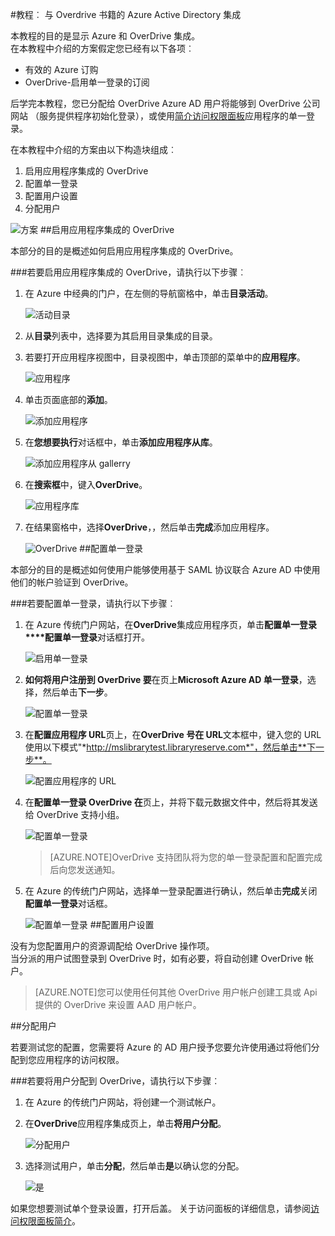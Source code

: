 <properties 
    pageTitle="教程︰ Azure Active Directory 集成与 Overdrive 丛书 |Microsoft Azure" 
    description="了解如何使用 Azure Active Directory Overdrive 簿启用单一登录、 自动化资源调配，以及更多 ！" 
    services="active-directory" 
    authors="jeevansd"  
    documentationCenter="na" 
    manager="femila"/>
<tags 
    ms.service="active-directory" 
    ms.devlang="na" 
    ms.topic="article" 
    ms.tgt_pltfrm="na" 
    ms.workload="identity" 
    ms.date="09/29/2016" 
    ms.author="jeedes" />

#<a name="tutorial-azure-active-directory-integration-with-overdrive-books"></a>教程︰ 与 Overdrive 书籍的 Azure Active Directory 集成
  
本教程的目的是显示 Azure 和 OverDrive 集成。  
在本教程中介绍的方案假定您已经有以下各项︰

-   有效的 Azure 订购
-   OverDrive-启用单一登录的订阅
  
后学完本教程，您已分配给 OverDrive Azure AD 用户将能够到 OverDrive 公司网站 （服务提供程序初始化登录），或使用[简介访问权限面板](active-directory-saas-access-panel-introduction.md)应用程序的单一登录。
  
在本教程中介绍的方案由以下构造块组成︰

1.  启用应用程序集成的 OverDrive
2.  配置单一登录
3.  配置用户设置
4.  分配用户

![方案](./media/active-directory-saas-overdrive-books-tutorial/IC784462.png "方案")
##<a name="enabling-the-application-integration-for-overdrive"></a>启用应用程序集成的 OverDrive
  
本部分的目的是概述如何启用应用程序集成的 OverDrive。

###<a name="to-enable-the-application-integration-for-overdrive-perform-the-following-steps"></a>若要启用应用程序集成的 OverDrive，请执行以下步骤︰

1.  在 Azure 中经典的门户，在左侧的导航窗格中，单击**目录活动**。

    ![活动目录](./media/active-directory-saas-overdrive-books-tutorial/IC700993.png "活动目录")

2.  从**目录**列表中，选择要为其启用目录集成的目录。

3.  若要打开应用程序视图中，目录视图中，单击顶部的菜单中的**应用程序**。

    ![应用程序](./media/active-directory-saas-overdrive-books-tutorial/IC700994.png "应用程序")

4.  单击页面底部的**添加**。

    ![添加应用程序](./media/active-directory-saas-overdrive-books-tutorial/IC749321.png "添加应用程序")

5.  在**您想要执行**对话框中，单击**添加应用程序从库**。

    ![添加应用程序从 gallerry](./media/active-directory-saas-overdrive-books-tutorial/IC749322.png "添加应用程序从 gallerry")

6.  在**搜索框**中，键入**OverDrive**。

    ![应用程序库](./media/active-directory-saas-overdrive-books-tutorial/IC784463.png "应用程序库")

7.  在结果窗格中，选择**OverDrive**，，然后单击**完成**添加应用程序。

    ![OverDrive](./media/active-directory-saas-overdrive-books-tutorial/IC799950.png "OverDrive")
##<a name="configuring-single-sign-on"></a>配置单一登录
  
本部分的目的是概述如何使用户能够使用基于 SAML 协议联合 Azure AD 中使用他们的帐户验证到 OverDrive。

###<a name="to-configure-single-sign-on-perform-the-following-steps"></a>若要配置单一登录，请执行以下步骤︰

1.  在 Azure 传统门户网站，在**OverDrive**集成应用程序页，单击**配置单一登录****配置单一登录**对话框打开。

    ![启用单一登录](./media/active-directory-saas-overdrive-books-tutorial/IC784465.png "启用单一登录")

2.  **如何将用户注册到 OverDrive 要**在页上**Microsoft Azure AD 单一登录**，选择，然后单击**下一步**。

    ![配置单一登录](./media/active-directory-saas-overdrive-books-tutorial/IC784466.png "配置单一登录")

3.  在**配置应用程序 URL**页上，在**OverDrive 号在 URL**文本框中，键入您的 URL 使用以下模式"*http://mslibrarytest.libraryreserve.com*"，然后单击**下一步**。

    ![配置应用程序的 URL](./media/active-directory-saas-overdrive-books-tutorial/IC784467.png "配置应用程序的 URL")

4.  在**配置单一登录 OverDrive 在**页上，并将下载元数据文件中，然后将其发送给 OverDrive 支持小组。

    ![配置单一登录](./media/active-directory-saas-overdrive-books-tutorial/IC784468.png "配置单一登录")

    >[AZURE.NOTE]OverDrive 支持团队将为您的单一登录配置和配置完成后向您发送通知。

5.  在 Azure 的传统门户网站，选择单一登录配置进行确认，然后单击**完成**关闭**配置单一登录**对话框。

    ![配置单一登录](./media/active-directory-saas-overdrive-books-tutorial/IC784469.png "配置单一登录")
##<a name="configuring-user-provisioning"></a>配置用户设置
  
没有为您配置用户的资源调配给 OverDrive 操作项。  
当分派的用户试图登录到 OverDrive 时，如有必要，将自动创建 OverDrive 帐户。

>[AZURE.NOTE]您可以使用任何其他 OverDrive 用户帐户创建工具或 Api 提供的 OverDrive 来设置 AAD 用户帐户。

##<a name="assigning-users"></a>分配用户
  
若要测试您的配置，您需要将 Azure 的 AD 用户授予您要允许使用通过将他们分配到您应用程序的访问权限。

###<a name="to-assign-users-to-overdrive-perform-the-following-steps"></a>若要将用户分配到 OverDrive，请执行以下步骤︰

1.  在 Azure 的传统门户网站，将创建一个测试帐户。

2.  在**OverDrive**应用程序集成页上，单击**将用户分配**。

    ![分配用户](./media/active-directory-saas-overdrive-books-tutorial/IC784470.png "分配用户")

3.  选择测试用户，单击**分配**，然后单击**是**以确认您的分配。

    ![是](./media/active-directory-saas-overdrive-books-tutorial/IC767830.png "是")
  
如果您想要测试单个登录设置，打开后盖。 关于访问面板的详细信息，请参阅[访问权限面板简介](active-directory-saas-access-panel-introduction.md)。